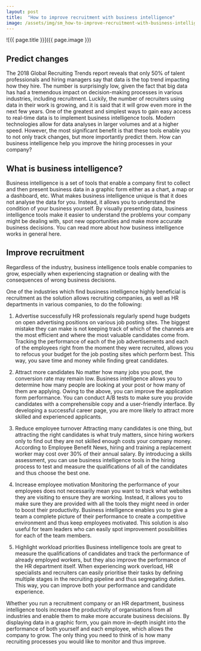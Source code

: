 ```yaml
---
layout: post
title:  "How to improve recruitment with business intelligence"
image: /assets/img/sm_how-to-improve-recruitment-with-business-intelligence.jpg
---
```


![{{ page.title }}]({{ page.image }})

## Predict changes
The 2018 Global Recruiting Trends report reveals that only 50% of talent professionals and hiring managers say that data is the top trend impacting how they hire. The number is surprisingly low, given the fact that big data has had a tremendous impact on decision-making processes in various industries, including recruitment. Luckily, the number of recruiters using data in their work is growing, and it is said that it will grow even more in the next few years. One of the greatest and simplest ways to gain easy access to real-time data is to implement business intelligence tools. Modern technologies allow for data analyses in larger volumes and at a higher speed. However, the most significant benefit is that these tools enable you to not only track changes, but more importantly predict them. How can business intelligence help you improve the hiring processes in your company?

## What is business intelligence?
Business intelligence is a set of tools that enable a company first to collect and then present business data in a graphic form either as a chart, a map or a dashboard, etc. What makes business intelligence unique is that it does not analyse the data for you. Instead, it allows you to understand the condition of your business yourself. By visually presenting data, business intelligence tools make it easier to understand the problems your company might be dealing with, spot new opportunities and make more accurate business decisions. You can read more about how business intelligence works in general here. 

## Improve recruitment
Regardless of the industry, business intelligence tools enable companies to grow, especially when experiencing stagnation or dealing with the consequences of wrong business decisions.

One of the industries which find business intelligence highly beneficial is recruitment as the solution allows recruiting companies, as well as HR departments in various companies, to do the following:

 1. Advertise successfully
HR professionals regularly spend huge budgets on open advertising positions on various job posting sites. The biggest mistake they can make is not keeping track of which of the channels are the most efficient and where the most valuable candidates come from. Tracking the performance of each of the job advertisements and each of the employees right from the moment they were recruited, allows you to refocus your budget for the job posting sites which perform best. This way, you save time and money while finding great candidates.

 2. Attract more candidates
No matter how many jobs you post, the conversion rate may remain low. Business intelligence allows you to determine how many people are looking at your post or how many of them are applying. Owing to the above, you can improve the application form performance. You can conduct A/B tests to make sure you provide candidates with a comprehensible copy and a user-friendly interface. By developing a successful career page, you are more likely to attract more skilled and experienced applicants.

 3. Reduce employee turnover
Attracting many candidates is one thing, but attracting the right candidates is what truly matters, since hiring workers only to find out they are not skilled enough costs your company money. According to Employee Benefit News, hiring and training a replacement worker may cost over 30% of their annual salary. By introducing a skills assessment, you can use business intelligence tools in the hiring process to test and measure the qualifications of all of the candidates and thus choose the best one.

 4. Increase employee motivation
Monitoring the performance of your employees does not necessarily mean you want to track what websites they are visiting to ensure they are working. Instead, it allows you to make sure they are provided with all the tools they might need in order to boost their productivity. Business intelligence enables you to give a team a complete picture of their performance to create a competitive environment and thus keep employees motivated. This solution is also useful for team leaders who can easily spot improvement possibilities for each of the team members.

 5. Highlight workload priorities
Business intelligence tools are great to measure the qualifications of candidates and track the performance of already employed workers, but they also improve the performance of the HR department itself. When experiencing work overload, HR specialists and recruiters can easily prioritise their tasks by defining multiple stages in the recruiting pipeline and thus segregating duties. This way, you can improve both your performance and candidate experience.

Whether you run a recruitment company or an HR department, business intelligence tools increase the productivity of organisations from all industries and enable them to make more accurate business decisions. By displaying data in a graphic form, you gain more in-depth insight into the performance of both yourself and each employee, which allows the company to grow. The only thing you need to think of is how many recruiting processes you would like to monitor and thus improve.
